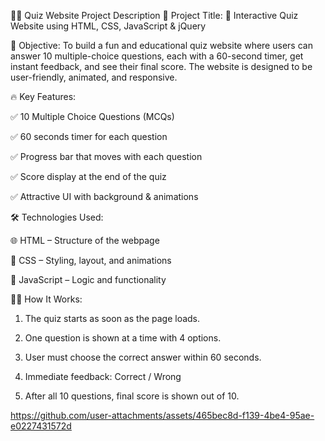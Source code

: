 🧠✨ Quiz Website Project Description
📌 Project Title:
🎯 Interactive Quiz Website using HTML, CSS, JavaScript & jQuery

🎯 Objective:
To build a fun and educational quiz website where users can answer 10 multiple-choice questions, each with a 60-second timer, get instant feedback, and see their final score. The website is designed to be user-friendly, animated, and responsive.

🔥 Key Features:

✅  10 Multiple Choice Questions (MCQs)

✅  60 seconds timer for each question

✅  Progress bar that moves with each question

✅  Score display at the end of the quiz

✅  Attractive UI with background & animations

🛠️ Technologies Used:

🌐 HTML – Structure of the webpage

🎨 CSS – Styling, layout, and animations

🤖 JavaScript – Logic and functionality

👨‍💻 How It Works:

1. The quiz starts as soon as the page loads.

2. One question is shown at a time with 4 options.

3. User must choose the correct answer within 60 seconds.

4. Immediate feedback: Correct / Wrong

5. After all 10 questions, final score is shown out of 10.

https://github.com/user-attachments/assets/465bec8d-f139-4be4-95ae-e0227431572d
